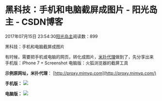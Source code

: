 
# 黑科技：手机和电脑截屏成图片 - 阳光岛主 - CSDN博客

2017年07月15日 23:54:30[阳光岛主](https://me.csdn.net/sunboy_2050)阅读数：899


黑科技：手机和电脑截屏成图片

有时候，需要把手机或电脑的网页，转化成图片，[米扑代理](http://proxy.mimvp.com/)做到了，先分享出来
手机版：iPhone 7 + Screenshot
电脑版：火狐浏览器的截屏工具

**示例原网址，米扑代理**：
[http://proxy.mimvp.com](http://proxy.mimvp.com/)


**手机版：**
![](https://img-blog.csdn.net/20170715235019191)


**电脑版：**
![](https://img-blog.csdn.net/20170715235038121)




